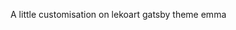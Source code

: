 A little customisation on lekoart gatsby theme emma

<p align="center">
  <a href="https://themes.lekoarts.de">  </a>
</p>
